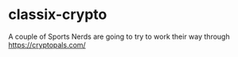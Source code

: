 # classix-crypto
A couple of Sports Nerds are going to try to work their way through https://cryptopals.com/
